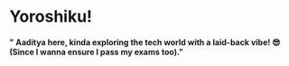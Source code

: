 # Yoroshiku!

#### " Aaditya here, kinda exploring the tech world with a laid-back vibe! 😎 (Since I wanna ensure I pass my exams too)."


